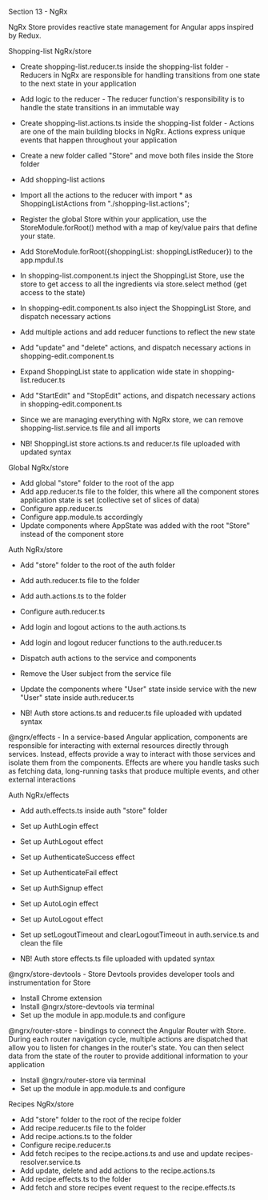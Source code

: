 Section 13 - NgRx

NgRx Store provides reactive state management for Angular apps inspired by Redux.

Shopping-list NgRx/store
- Create shopping-list.reducer.ts inside the shopping-list folder - Reducers in NgRx are responsible for handling transitions from one state to the next state in your application
- Add logic to the reducer - The reducer function's responsibility is to handle the state transitions in an immutable way
- Create shopping-list.actions.ts inside the shopping-list folder - Actions are one of the main building blocks in NgRx. Actions express unique events that happen throughout your application
- Create a new folder called "Store" and move both files inside the Store folder
- Add shopping-list actions
- Import all the actions to the reducer with import * as ShoppingListActions from "./shopping-list.actions";
- Register the global Store within your application, use the StoreModule.forRoot() method with a map of key/value pairs that define your state.
- Add  StoreModule.forRoot({shoppingList: shoppingListReducer}) to the app.mpdul.ts
- In shopping-list.component.ts inject the ShoppingList Store, use the store to get access to all the ingredients via store.select method (get access to the state)
- In shopping-edit.component.ts also inject the ShoppingList Store, and dispatch necessary actions
- Add multiple actions and add reducer functions to reflect the new state
- Add "update" and "delete" actions, and dispatch necessary actions in shopping-edit.component.ts
- Expand ShoppingList state to application wide state in shopping-list.reducer.ts
- Add "StartEdit" and "StopEdit" actions, and dispatch necessary actions in shopping-edit.component.ts
- Since we are managing everything with NgRx store, we can remove shopping-list.service.ts file and all imports

- NB! ShoppingList store actions.ts and reducer.ts file uploaded with updated syntax


Global NgRx/store
- Add global "store" folder to the root of the app
- Add app.reducer.ts file to the folder, this where all the component stores application state is set (collective set of slices of data)
- Configure app.reducer.ts
- Configure app.module.ts accordingly
- Update components where AppState was added with the root "Store" instead of the component store


Auth NgRx/store
- Add "store" folder to the root of the auth folder
- Add auth.reducer.ts file to the folder
- Add auth.actions.ts to the folder
- Configure auth.reducer.ts
- Add login and logout actions to the auth.actions.ts
- Add login and logout reducer functions to the auth.reducer.ts
- Dispatch auth actions to the service and components
- Remove the User subject from the service file
- Update the components where "User" state inside service with the new "User" state inside auth.reducer.ts

- NB! Auth store actions.ts and reducer.ts file uploaded with updated syntax


@ngrx/effects - In a service-based Angular application, components are responsible for interacting with external resources directly through services. Instead, effects provide a way to interact with those services and isolate them from the components. Effects are where you handle tasks such as fetching data, long-running tasks that produce multiple events, and other external interactions

Auth NgRx/effects
- Add auth.effects.ts inside auth "store" folder
- Set up AuthLogin effect
- Set up AuthLogout effect 
- Set up AuthenticateSuccess effect
- Set up AuthenticateFail effect
- Set up AuthSignup effect
- Set up AutoLogin effect
- Set up AutoLogout effect
- Set up setLogoutTimeout and clearLogoutTimeout in auth.service.ts and clean the file

- NB! Auth store effects.ts file uploaded with updated syntax


@ngrx/store-devtools - Store Devtools provides developer tools and instrumentation for Store
- Install Chrome extension
- Install @ngrx/store-devtools via terminal
- Set up the module in app.module.ts and configure


@ngrx/router-store - bindings to connect the Angular Router with Store. During each router navigation cycle, multiple actions are dispatched that allow you to listen for changes in the router's state. You can then select data from the state of the router to provide additional information to your application
- Install @ngrx/router-store via terminal
- Set up the module in app.module.ts and configure


Recipes NgRx/store
- Add "store" folder to the root of the recipe folder
- Add recipe.reducer.ts file to the folder
- Add recipe.actions.ts to the folder
- Configure recipe.reducer.ts
- Add fetch recipes to the recipe.actions.ts and use and update recipes-resolver.service.ts
- Add update, delete and add actions to the recipe.actions.ts
- Add recipe.effects.ts to the folder
- Add fetch and store recipes event request to the recipe.effects.ts


